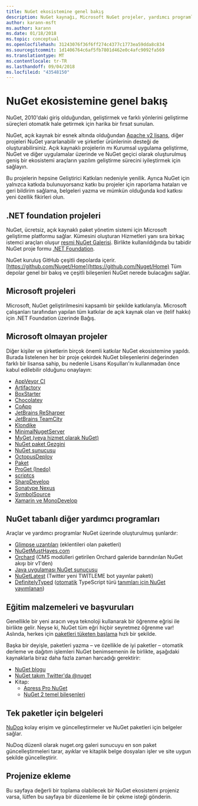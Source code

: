```yaml
---
title: NuGet ekosistemine genel bakış
description: NuGet kaynağı, Microsoft NuGet projeler, yardımcı programlar ve eğitim malzemeleri NuGet ekosisteminde kapsamlı kaynaklar.
author: karann-msft
ms.author: karann
ms.date: 01/18/2018
ms.topic: conceptual
ms.openlocfilehash: 31243076f36f6ff274c4377c1773ea59dda8c834
ms.sourcegitcommit: 1d1406764c6af5fb7801d462e0c4afc9092fa569
ms.translationtype: MT
ms.contentlocale: tr-TR
ms.lasthandoff: 09/04/2018
ms.locfileid: "43548150"
---
```

# <a name="an-overview-of-the-nuget-ecosystem"></a>NuGet ekosistemine genel bakış

NuGet, 2010'daki giriş olduğundan, geliştirmek ve farklı yönlerini geliştirme süreçleri otomatik hale getirmek için harika bir fırsat sunulan.

NuGet, açık kaynak bir esnek altında olduğundan [Apache v2 lisans](http://choosealicense.com/licenses/apache/), diğer projeleri NuGet yararlanabilir ve şirketler ürünlerinin desteği de oluşturabilirsiniz. Açık kaynaklı projelerin mı Kurumsal uygulama geliştirme, NuGet ve diğer uygulamalar üzerinde ve NuGet geçici olarak oluşturulmuş geniş bir ekosistemi araçların yazılım geliştirme sürecini iyileştirmek için sağlayın.

Bu projelerin hepsine Geliştirici Katkıları nedeniyle yenilik. Ayrıca NuGet için yalnızca katkıda bulunuyorsanız katkı bu projeler için raporlama hataları ve geri bildirim sağlama, belgeleri yazma ve mümkün olduğunda kod katkısı yeni özellik fikirleri olun.

## <a name="net-foundation-projects"></a>.NET foundation projeleri

NuGet, ücretsiz, açık kaynaklı paket yönetim sistemi için Microsoft geliştirme platformu sağlar. Kümesini oluşturan Hizmetleri yanı sıra birkaç istemci araçları oluşur [resmi NuGet Galerisi](http://www.nuget.org). Birlikte kullanıldığında bu tabidir NuGet proje formu [.NET Foundation](http://www.dotnetfoundation.org/).

NuGet kuruluş GitHub çeşitli depolarda içerir. [https://github.com/Nuget/Home](https://github.com/Nuget/Home) Tüm depolar genel bir bakış ve çeşitli bileşenleri NuGet nerede bulacağını sağlar.

## <a name="microsoft-projects"></a>Microsoft projeleri

Microsoft, NuGet geliştirilmesini kapsamlı bir şekilde katkılarıyla. Microsoft çalışanları tarafından yapılan tüm katkılar de açık kaynak olan ve (telif hakkı) için .NET Foundation üzerinde Bağış.

## <a name="non-microsoft-projects"></a>Microsoft olmayan projeler

Diğer kişiler ve şirketlerin birçok önemli katkılar NuGet ekosistemine yapıldı. Burada listelenen her bir proje çekirdek NuGet bileşenlerini değerinden farklı bir lisansa sahip, bu nedenle Lisans Koşulları'nı kullanmadan önce kabul edilebilir olduğunu onaylayın:

- [AppVeyor CI](https://www.appveyor.com/)
- [Artifactory](https://www.jfrog.com/artifactory/)
- [BoxStarter](http://boxstarter.org/)
- [Chocolatey](https://chocolatey.org/)
- [CoApp](http://coapp.org/)
- [JetBrains ReSharper](https://resharper-plugins.jetbrains.com/)
- [JetBrains TeamCity](https://www.jetbrains.com/teamcity/)
- [Klondike](https://github.com/themotleyfool/Klondike)
- [MinimalNugetServer](https://github.com/TanukiSharp/MinimalNugetServer)
- [MyGet (veya hizmet olarak NuGet)](http://www.myget.org/)
- [NuGet paket Gezgini](https://github.com/NuGetPackageExplorer/NuGetPackageExplorer)
- [NuGet sunucusu](http://nugetserver.net/)
- [OctopusDeploy](https://octopus.com/)
- [Paket](https://fsprojects.github.io/Paket/)
- [ProGet (Inedo)](http://inedo.com/proget)
- [scriptcs](http://scriptcs.net/)
- [SharpDevelop](http://community.sharpdevelop.net/blogs/mattward/archive/2011/01/23/NuGetSupportInSharpDevelop.aspx)
- [Sonatype Nexus](http://www.sonatype.com/nexus-repository-sonatype)
- [SymbolSource](http://www.symbolsource.org/Public)
- [Xamarin ve MonoDevelop](https://github.com/mrward/monodevelop-nuget-addin)

## <a name="other-nuget-based-utilities"></a>NuGet tabanlı diğer yardımcı programları

Araçlar ve yardımcı programlar NuGet üzerinde oluşturulmuş şunlardır:

- [Glimpse uzantıları](http://getglimpse.com/Packages) (eklentileri olan paketleri)
- [NuGetMustHaves.com](http://nugetmusthaves.com/)
- [Orchard](http://www.orchardproject.net/) (CMS modülleri getirilen Orchard galeride barındırılan NuGet akışı bir v1'den)
- [Java uygulaması NuGet sunucusu](http://jonnyzzz.com/blog/2012/03/07/nuget-server-in-pure-java/)
- [NuGetLatest](https://twitter.com/NuGetLatest) (Twitter yeni TWİTLEME bot yayınlar paketi)
- [DefinitelyTyped](http://definitelytyped.org/) ([otomatik](https://github.com/DefinitelyTyped/NugetAutomation/) TypeScript türü [tanımları için NuGet yayımlanan](http://www.nuget.org/packages?q=DefinitelyTyped))

## <a name="training-materials-and-references"></a>Eğitim malzemeleri ve başvuruları

Genellikle bir yeni aracın veya teknoloji kullanarak bir öğrenme eğrisi ile birlikte gelir. Neyse ki, NuGet tüm eğri hiçbir seyretmez öğrenme var! Aslında, herkes için [paketleri tüketen başlama](../quickstart/use-a-package.md) hızlı bir şekilde.

Başka bir deyişle, paketleri yazma – ve özellikle de iyi paketler – otomatik derleme ve dağıtım işlemleri NuGet benimsemenin ile birlikte, aşağıdaki kaynaklarla biraz daha fazla zaman harcadığı gerektirir:

- [NuGet blogu](http://blog.nuget.org/)
- [NuGet takım Twitter'da @nuget](http://twitter.com/nuget)
- Kitap:
  - [Apress Pro NuGet](http://bit.ly/ProNuGet)
  - [NuGet 2 temel bileşenleri](http://www.amazon.com/NuGet-2-Essentials-Damir-Arh-ebook/dp/B00GTQD5M4)

## <a name="documentation-for-individual-packages"></a>Tek paketler için belgeleri

[NuDoq](http://nudoq.org) kolay erişim ve güncelleştirmeler ve NuGet paketleri için belgeler sağlar.

NuDoq düzenli olarak nuget.org galeri sunucuyu en son paket güncelleştirmeleri tarar, ayıklar ve kitaplık belge dosyaları işler ve site uygun şekilde güncelleştirir.

## <a name="adding-your-project"></a>Projenize ekleme

Bu sayfaya değerli bir toplama olabilecek bir NuGet ekosistemi projeniz varsa, lütfen bu sayfaya bir düzenleme ile bir çekme isteği gönderin.
